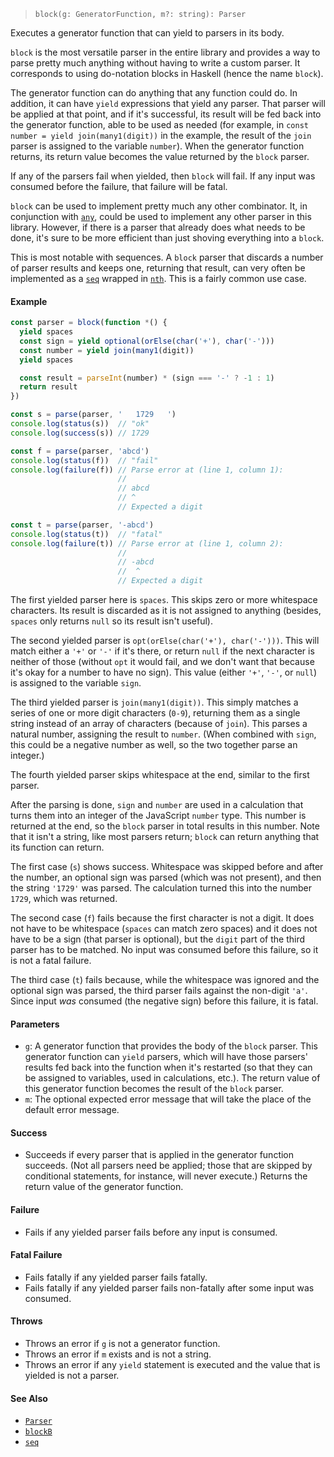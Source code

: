 <!--
 Copyright (c) 2020 Thomas J. Otterson
 
 This software is released under the MIT License.
 https://opensource.org/licenses/MIT
-->

> `block(g: GeneratorFunction, m?: string): Parser`

Executes a generator function that can yield to parsers in its body.

`block` is the most versatile parser in the entire library and provides a way to parse pretty much anything without having to write a custom parser. It corresponds to using do-notation blocks in Haskell (hence the name `block`).

The generator function can do anything that any function could do. In addition, it can have `yield` expressions that yield any parser. That parser will be applied at that point, and if it's successful, its result will be fed back into the generator function, able to be used as needed (for example, in `const number = yield join(many1(digit))` in the example, the result of the `join` parser is assigned to the variable `number`). When the generator function returns, its return value becomes the value returned by the `block` parser.

If any of the parsers fail when yielded, then `block` will fail. If any input was consumed before the failure, that failure will be fatal.

`block` can be used to implement pretty much any other combinator. It, in conjunction with [`any`](any.md), could be used to implement any other parser in this library. However, if there is a parser that already does what needs to be done, it's sure to be more efficient than just shoving everything into a `block`.

This is most notable with sequences. A `block` parser that discards a number of parser results and keeps one, returning that result, can very often be implemented as a [`seq`](seq.md) wrapped in [`nth`](nth.md). This is a fairly common use case.

#### Example

```javascript
const parser = block(function *() {
  yield spaces
  const sign = yield optional(orElse(char('+'), char('-')))
  const number = yield join(many1(digit))
  yield spaces

  const result = parseInt(number) * (sign === '-' ? -1 : 1)
  return result
})

const s = parse(parser, '   1729   ')
console.log(status(s))  // "ok"
console.log(success(s)) // 1729

const f = parse(parser, 'abcd')
console.log(status(f))  // "fail"
console.log(failure(f)) // Parse error at (line 1, column 1):
                        //
                        // abcd
                        // ^
                        // Expected a digit

const t = parse(parser, '-abcd')
console.log(status(t))  // "fatal"
console.log(failure(t)) // Parse error at (line 1, column 2):
                        //
                        // -abcd
                        //  ^
                        // Expected a digit
```

The first yielded parser here is `spaces`. This skips zero or more whitespace characters. Its result is discarded as it is not assigned to anything (besides, `spaces` only returns `null` so its result isn't useful).

The second yielded parser is `opt(orElse(char('+'), char('-')))`. This will match either a `'+'` or `'-'` if it's there, or return `null` if the next character is neither of those (without `opt` it would fail, and we don't want that because it's okay for a number to have no sign). This value (either `'+'`, `'-'`, or `null`) is assigned to the variable `sign`.

The third yielded parser is `join(many1(digit))`. This simply matches a series of one or more digit characters (`0-9`), returning them as a single string instead of an array of characters (because of `join`). This parses a natural number, assigning the result to `number`. (When combined with `sign`, this could be a negative number as well, so the two together parse an integer.)

The fourth yielded parser skips whitespace at the end, similar to the first parser.

After the parsing is done, `sign` and `number` are used in a calculation that turns them into an integer of the JavaScript `number` type. This number is returned at the end, so the `block` parser in total results in this number. Note that it isn't a string, like most parsers return; `block` can return anything that its function can return.

The first case (`s`) shows success. Whitespace was skipped before and after the number, an optional sign was parsed (which was not present), and then the string `'1729'` was parsed. The calculation turned this into the number `1729`, which was returned.

The second case (`f`) fails because the first character is not a digit. It does not have to be whitespace (`spaces` can match zero spaces) and it does not have to be a sign (that parser is optional), but the `digit` part of the third parser has to be matched. No input was consumed before this failure, so it is not a fatal failure.

The third case (`t`) fails because, while the whitespace was ignored and the optional sign was parsed, the third parser fails against the non-digit `'a'`. Since input *was* consumed (the negative sign) before this failure, it is fatal.

#### Parameters

* `g`: A generator function that provides the body of the `block` parser. This generator function can `yield` parsers, which will have those parsers' results fed back into the function when it's restarted (so that they can be assigned to variables, used in calculations, etc.). The return value of this generator function becomes the result of the `block` parser.
* `m`: The optional expected error message that will take the place of the default error message.

#### Success

* Succeeds if every parser that is applied in the generator function succeeds. (Not all parsers need be applied; those that are skipped by conditional statements, for instance, will never execute.) Returns the return value of the generator function.

#### Failure

* Fails if any yielded parser fails before any input is consumed.

#### Fatal Failure

* Fails fatally if any yielded parser fails fatally.
* Fails fatally if any yielded parser fails non-fatally after some input was consumed.

#### Throws

* Throws an error if `g` is not a generator function. 
* Throws an error if `m` exists and is not a string.
* Throws an error if any `yield` statement is executed and the value that is yielded is not a parser.

#### See Also

* [`Parser`](../types/parser.md)
* [`blockB`](blockb.md)
* [`seq`](seq.md)